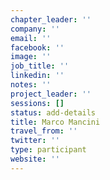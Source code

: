 ```yaml
---
chapter_leader: ''
company: ''
email: ''
facebook: ''
image: ''
job_title: ''
linkedin: ''
notes: ''
project_leader: ''
sessions: []
status: add-details
title: Marco Mancini
travel_from: ''
twitter: ''
type: participant
website: ''
---
```


<!-- put more details about participant here -->